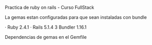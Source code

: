 Practica de ruby on rails - Curso FullStack

La gemas estan configuradas para que sean instaladas con bundle

· Ruby 2.4.1
· Rails 5.1.4
3 Bundler 1.16.1

Dependencias de gemas en el Gemfile
